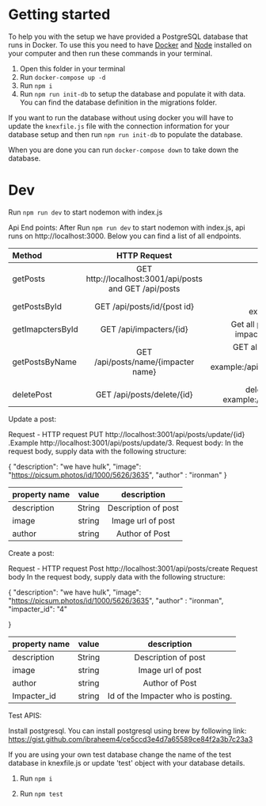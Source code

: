 # Getting started
To help you with the setup we have provided a PostgreSQL database that runs in Docker. To use this you need to have [Docker](https://www.docker.com/) and [Node](https://nodejs.org/) installed on your computer and then run these commands in your terminal.

1. Open this folder in your terminal
2. Run `docker-compose up -d`
3. Run `npm i`
4. Run `npm run init-db` to setup the database and populate it with data. You can find the database definition in the migrations folder.

If you want to run the database without using docker you will have to update the `knexfile.js` file with the connection information for your database setup and then run `npm run init-db` to populate the database.

When you are done you can run `docker-compose down` to take down the database.

# Dev
Run `npm run dev` to start nodemon with index.js

Api End points:
After Run `npm run dev` to start nodemon with index.js, api runs on http://localhost:3000. Below you can find a list of all endpoints. 

| Method | HTTP Request | Description |
| :---         |     :---:      |          ---: |
| getPosts  | GET  http://localhost:3001/api/posts and GET /api/posts | Get all posts   |
| getPostsById    | GET /api/posts/id/{post id}     | Get a post by id.   example:/api/posts/2 |
| getImapctersById    | GET /api/impacters/{id}    | Get all posts for a specific impacter. example:/api/1   |
| getPostsByName    | GET /api/posts/name/{impacter name}     | GET all posts by imapcter name. example:/api/posts/name/mollit ad|		
| deletePost    | GET /api/posts/delete/{id}    | delete post  by post id. example:/api/posts/delete/3|

Update a post:

Request - HTTP request
PUT http://localhost:3001/api/posts/update/{id} .Example http://localhost:3001/api/posts/update/3.
Request body:
In the request body, supply data with the following structure:

{
  "description": "we have hulk",
  "image": "https://picsum.photos/id/1000/5626/3635",
  "author" : "ironman"
  }
 
| property name | value | description |
| :---         |     :---:      |  :---:    |
| description   | String    | Description of post |
| image    | string    | Image url of post |
| author    | string    | Author of Post | 

Create a post:

Request - HTTP request
Post http://localhost:3001/api/posts/create
Request body
In the request body, supply data with the following structure:

{
  "description": "we have hulk",
  "image": "https://picsum.photos/id/1000/5626/3635",
  "author" : "ironman",
  "impacter_id": "4"
  
 }
 
| property name | value | description |
| :---         |     :---:      |  :---:    |
| description   | String    | Description of post |
| image    | string    | Image url of post |
| author    | string    | Author of Post | 
| Impacter_id    | string    | Id of the Impacter who is posting. | 


Test APIS:

Install postgresql. 
You can install postgresql using brew by following link:
https://gist.github.com/ibraheem4/ce5ccd3e4d7a65589ce84f2a3b7c23a3

If you are using your own test database change the name of the test database in knexfile.js or update 'test' object with your database details.

1. Run `npm i`

2. Run `npm test`





